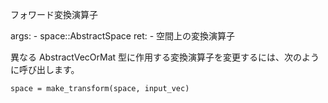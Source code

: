 フォワード変換演算子

args:     - space::AbstractSpace ret:     - 空間上の変換演算子

異なる AbstractVecOrMat 型に作用する変換演算子を変更するには、次のように呼び出します。

`space = make_transform(space, input_vec)`
